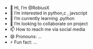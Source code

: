 - 👋 Hi, I’m @RobiusX
- 👀 I’m interested in python,c , javscript
- 🌱 I’m currently learning .python
- 💞️ I’m looking to collaborate on project
- 📫 How to reach me via social media
- 😄 Pronouns: ...
- ⚡ Fun fact: ...

<!---
RobiusX/RobiusX is a ✨ special ✨ repository because its `README.md` (this file) appears on your GitHub profile.
You can click the Preview link to take a look at your changes.
--->
